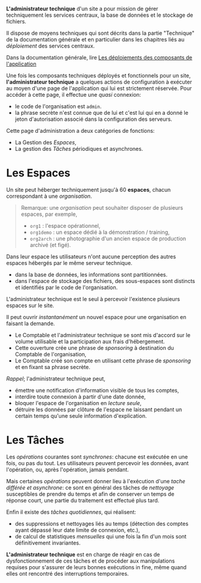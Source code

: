 
**L'administrateur technique** d'un site a pour mission de gérer techniquement les services centraux, la base de données et le stockage de fichiers.

Il dispose de moyens techniques qui sont décrits dans la partie "Technique" de la documentation générale et en particulier dans les chapitres liés au _déploiement_ des services centraux. 

Dans la documentation générale, lire <a href="$$/tech/deploiements.html" target="_blank">Les déploiements des composants de l'application</a>

Une fois les composants techniques déployés et fonctionnels pour un site, **l'administrateur technique** a quelques actions de configuration à exécuter au moyen d'une page de l'application qui lui est strictement réservée. Pour accéder à cette page, il effectue une _quasi_ connexion:
- le code de l'organisation est `admin`.
- la phrase secrète n'est connue que de lui et c'est lui qui en a donné le jeton d'autorisation associé dans la configuration des serveurs.

Cette page d'administration a deux catégories de fonctions:
- La Gestion des _Espaces_,
- La gestion des _Tâches_ périodiques et asynchrones.

# Les Espaces
Un site peut héberger techniquement jusqu'à 60 **espaces**, chacun correspondant à une _organisation_. 

> Remarque: une _organisation_ peut souhaiter disposer de plusieurs espaces, par exemple,
>- `org1` : l'espace opérationnel,
>- `org1demo` : un espace dédié à la démonstration / training,
>- `org2arch` : une photographie d'un ancien espace de production archivé (et figé).

Dans leur espace les utilisateurs n'ont aucune perception des autres espaces hébergés par le même serveur technique.
- dans la base de données, les informations sont partitionnées.
- dans l'espace de stockage des fichiers, des sous-espaces sont distincts et identifiés par le code de l'organisation.

L'administrateur technique est le seul à percevoir l'existence plusieurs espaces sur le site.

Il peut ouvrir _instantanément_ un nouvel espace pour une organisation en faisant la demande. 
- Le Comptable et l'administrateur technique se sont mis d'accord sur le volume utilisable et la participation aux frais d'hébergement.
- Cette ouverture crée une phrase de _sponsoring_ à destination du Comptable de l'organisation, 
- Le Comptable créé son compte en utilisant cette phrase de _sponsoring_ et en fixant sa phrase secrète.

_Rappel_; l'administrateur technique peut,
- émettre une notification d'information visible de tous les comptes,
- interdire toute connexion à partir d'une date donnée,
- bloquer l'espace de l'organisation en _lecture seule_,
- détruire les données par clôture de l'espace ne laissant pendant un certain temps qu'une seule information d'explication.

# Les Tâches
Les _opérations_ courantes sont _synchrones_: chacune est exécutée en une fois, ou pas du tout. Les utilisateurs peuvent percevoir les données, avant l'opération, ou, après l'opération, jamais pendant.

Mais certaines _opérations_ peuvent donner lieu à l'exécution d'une _tache différée et asynchrone_: ce sont en général des tâches de _nettoyage_ susceptibles de prendre du temps et afin de conserver un temps de réponse court, une partie du traitement est effectué plus tard.

Enfin il existe des _tâches quotidiennes_, qui réalisent:
- des suppressions et nettoyages liés au temps (détection des comptes ayant dépassé leur date limite de connexion, etc.),
- de calcul de statistiques _mensuelles_ qui une fois la fin d'un mois sont définitivement invariantes.

**L'administrateur technique** est en charge de réagir en cas de dysfonctionnement de ces tâches et de procéder aux manipulations requises pour s'assurer de leurs bonnes exécutions in fine, même quand elles ont rencontré des interruptions temporaires.
